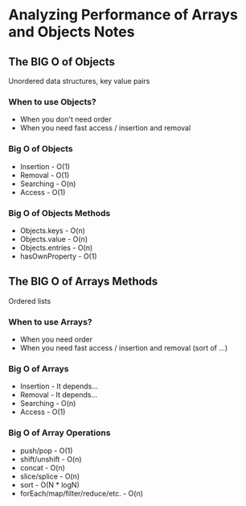# Analyzing Performance of Arrays and Objects Notes
## The BIG O of Objects

Unordered data structures, key value pairs

### When to use Objects?

- When you don't need order
- When you need fast access / insertion and removal


### Big O of Objects

- Insertion - O(1)
- Removal - O(1)
- Searching - O(n)
- Access - O(1)

### Big O of Objects Methods

- Objects.keys - O(n)
- Objects.value - O(n)
- Objects.entries - O(n)
- hasOwnProperty - O(1)

## The BIG O of Arrays Methods

Ordered lists

### When to use Arrays?

- When you need order
- When you need fast access / insertion and removal (sort of ...)

### Big O of Arrays

- Insertion - It depends...
- Removal - It depends...
- Searching - O(n)
- Access - O(1)


### Big O of Array Operations

- push/pop - O(1)
- shift/unshift - O(n)
- concat - O(n)
- slice/splice - O(n)
- sort - O(N * logN)
- forEach/map/filter/reduce/etc. - O(n)
